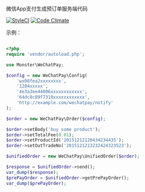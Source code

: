 微信App支付生成预订单服务端代码

[![StyleCI](https://styleci.io/repos/47909918/shield)](https://styleci.io/repos/47909918)
[![Code Climate](https://codeclimate.com/github/twn39/WeChatPay/badges/gpa.svg)](https://codeclimate.com/github/twn39/WeChatPay)


示例：

```php

<?php
require 'vendor/autoload.php';

use Monster\WeChatPay;

$config = new WeChatPay\Config(
    'wx08fea2xxxxxxxx',
    '1284xxxxx',
    '4e3a3ee44006xxxxxxxxxxxx',
    '64dc8c89f7310xxxxxxxxxxxx',
    'http://example.com/wechatpay/notify'
);

$order = new WeChatPay\Order($config);

$order->setBody('buy some product');
$order->setTotalFee(0.01);
$order->setProductId('20151212120434234435');
$order->setOutTradeNo('2015121213232424323523');

$unifiedOrder = new WeChatPay\UnifiedOrder($order);

$response = $unifiedOrder->send();
var_dump($response);
$prePayOrder = $unifiedOrder->getPrePayOrder();
var_dump($prePayOrder);
```
